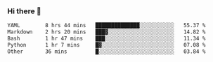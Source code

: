 ### Hi there 👋

<!--
**urzz/urzz** is a ✨ _special_ ✨ repository because its `README.md` (this file) appears on your GitHub profile.

Here are some ideas to get you started:

- 🔭 I’m currently working on ...
- 🌱 I’m currently learning ...
- 👯 I’m looking to collaborate on ...
- 🤔 I’m looking for help with ...
- 💬 Ask me about ...
- 📫 How to reach me: ...
- 😄 Pronouns: ...
- ⚡ Fun fact: ...
-->

<!--START_SECTION:waka-->

```txt
YAML        8 hrs 44 mins   ██████████████░░░░░░░░░░░   55.37 %
Markdown    2 hrs 20 mins   ███▓░░░░░░░░░░░░░░░░░░░░░   14.82 %
Bash        1 hr 47 mins    ███░░░░░░░░░░░░░░░░░░░░░░   11.34 %
Python      1 hr 7 mins     █▓░░░░░░░░░░░░░░░░░░░░░░░   07.08 %
Other       36 mins         █░░░░░░░░░░░░░░░░░░░░░░░░   03.84 %
```

<!--END_SECTION:waka-->
